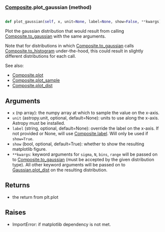 ### [Composite](Composite.md).plot_gaussian (method)


```py

def plot_gaussian(self, x, unit=None, label=None, show=False, **kwargs)

```



Plot the gaussian distribution that would result from calling
[Composite.to_gaussian](Composite.to_gaussian.md) with the same arguments.

Note that for distributions in which [Composite.to_gaussian](Composite.to_gaussian.md) calls
[Composite.to_histogram](Composite.to_histogram.md) under-the-hood, this could result in slightly
different distributions for each call.

See also:

* [Composite.plot](Composite.plot.md)
* [Composite.plot_sample](Composite.plot_sample.md)
* [Composite.plot_dist](Composite.plot_dist.md)

Arguments
-----------
* `x` (np array): the numpy array at which to sample the value on the
    x-axis.
* `unit` (astropy.unit, optional, default=None): units to use along
    the x-axis.  Astropy must be installed.
* `label` (string, optional, default=None): override the label on the
    x-axis.  If not provided or None, will use [Composite.label](Composite.label.md).  Will
    only be used if `show=True`.
* `show` (bool, optional, default=True): whether to show the resulting
    matplotlib figure.
* `**kwargs`: keyword arguments for `sigma`, `N`, `bins`, `range` will
    be passed on to [Composite.to_gaussian](Composite.to_gaussian.md) (must be accepted by the
    given distribution type).  All other keyword arguments will be passed
    on to [Gaussian.plot_dist](Gaussian.plot_dist.md) on the resulting distribution.

Returns
--------
* the return from plt.plot

Raises
--------
* ImportError: if matplotlib dependency is not met.

